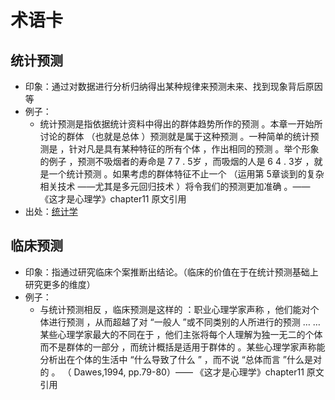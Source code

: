 # 术语卡

## 统计预测
* 印象：通过对数据进行分析归纳得出某种规律来预测未来、找到现象背后原因等
* 例子：
	* 统计预测是指依据统计资料中得出的群体趋势所作的预测 。本章一开始所讨论的群体 （也就是总体 ）预测就是属于这种预测 。一种简单的统计预测是 ，针对凡是具有某种特征的所有个体 ，作出相同的预测 。举个形象的例子 ，预测不吸烟者的寿命是 7 7 . 5岁 ，而吸烟的人是 6 4 . 3岁 ，就是一个统计预测 。如果考虑的群体特征不止一个 （运用第 5章谈到的复杂相关技术 ——尤其是多元回归技术 ）将令我们的预测更加准确 。—— 《这才是心理学》chapter11 原文引用
* 出处：[统计学](https://zh.wikipedia.org/wiki/%E7%BB%9F%E8%AE%A1%E5%AD%A6)

## 临床预测
* 印象：指通过研究临床个案推断出结论。（临床的价值在于在统计预测基础上研究更多的维度）
* 例子：
	* 与统计预测相反 ，临床预测是这样的 ：职业心理学家声称 ，他们能对个体进行预测 ，从而超越了对 “一般人 ”或不同类别的人所进行的预测 … …某些心理学家最大的不同在于 ，他们主张将每个人理解为独一无二的个体而不是群体的一部分 ，而统计概括是适用于群体的 。某些心理学家声称能分析出在个体的生活中 “什么导致了什么 ” ，而不说 “总体而言 ”什么是对的 。 （ Dawes,1994, pp.79-80）—— 《这才是心理学》chapter11 原文引用
